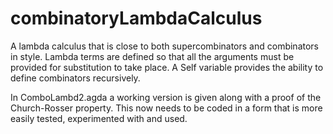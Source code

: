 # combinatoryLambdaCalculus

A lambda calculus that is close to both supercombinators and combinators in style. Lambda terms are defined so that all the arguments must be provided for substitution to take place. A Self variable provides the ability to define combinators recursively.

In ComboLambd2.agda a working version is given along with a proof of the Church-Rosser property. This now needs to be coded in a form that is more easily tested, experimented with and used.

